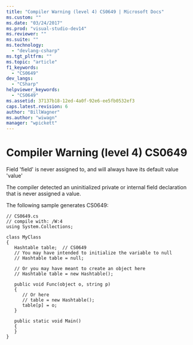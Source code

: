 ```yaml
---
title: "Compiler Warning (level 4) CS0649 | Microsoft Docs"
ms.custom: ""
ms.date: "03/24/2017"
ms.prod: "visual-studio-dev14"
ms.reviewer: ""
ms.suite: ""
ms.technology: 
  - "devlang-csharp"
ms.tgt_pltfrm: ""
ms.topic: "article"
f1_keywords: 
  - "CS0649"
dev_langs: 
  - "CSharp"
helpviewer_keywords: 
  - "CS0649"
ms.assetid: 37137b18-12ed-4a0f-92e6-ee5fb0532ef3
caps.latest.revision: 6
author: "BillWagner"
ms.author: "wiwagn"
manager: "wpickett"
---
```

# Compiler Warning (level 4) CS0649
Field 'field' is never assigned to, and will always have its default value 'value'  
  
 The compiler detected an uninitialized private or internal field declaration that is never assigned a value.  
  
 The following sample generates CS0649:  
  
```  
// CS0649.cs  
// compile with: /W:4  
using System.Collections;  
  
class MyClass  
{  
   Hashtable table;  // CS0649  
   // You may have intended to initialize the variable to null  
   // Hashtable table = null;  
  
   // Or you may have meant to create an object here  
   // Hashtable table = new Hashtable();  
  
   public void Func(object o, string p)  
   {  
      // Or here  
      // table = new Hashtable();  
      table[p] = o;  
   }  
  
   public static void Main()  
   {  
   }  
}  
```